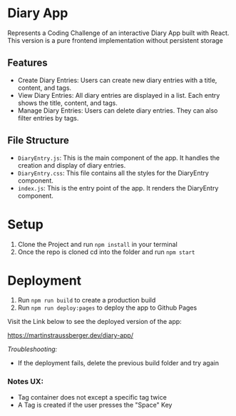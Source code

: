 # Diary App

Represents a Coding Challenge of an interactive Diary App built with React. This version is a pure frontend implementation without persistent storage

## Features
- Create Diary Entries: Users can create new diary entries with a title, content, and tags.
- View Diary Entries: All diary entries are displayed in a list. Each entry shows the title, content, and tags.
- Manage Diary Entries: Users can delete diary entries. They can also filter entries by tags.

## File Structure
- `DiaryEntry.js`: This is the main component of the app. It handles the creation and display of diary entries.
- `DiaryEntry.css`: This file contains all the styles for the DiaryEntry component.
- `index.js`: This is the entry point of the app. It renders the DiaryEntry component.

# Setup

1. Clone the Project and run `npm install` in your terminal
2. Once the repo is cloned cd into the folder and run `npm start`

# Deployment
1. Run `npm run build` to create a production build
2. Run `npm run deploy:pages` to deploy the app to Github Pages

Visit the Link below to see the deployed version of the app:

https://martinstraussberger.dev/diary-app/

*Troubleshooting:*
- If the deployment fails, delete the previous build folder and try again

### Notes UX:

- Tag container does not except a specific tag twice
- A Tag is created if the user presses the "Space" Key
